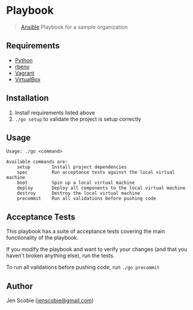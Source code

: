 # Playbook

> [Ansible](http://www.ansible.com/home) Playbook for a sample organization

## Requirements

* [Python](https://www.python.org/downloads/)
* [rbenv](https://github.com/sstephenson/rbenv/)
* [Vagrant](https://www.vagrantup.com/)
* [VirtualBox](https://www.virtualbox.org/wiki/Downloads)

## Installation

1. Install requirements listed above
2. ```./go setup``` to validate the project is setup correctly

## Usage

    Usage: ./go <command>
    
    Available commands are:
        setup        Install project dependencies
        spec         Run acceptance tests against the local virtual machine
        boot         Spin up a local virtual machine
        deploy       Deploy all components to the local virtual machine
        destroy      Destroy the local virtual machine
        precommit    Run all validations before pushing code

## Acceptance Tests

This playbook has a suite of acceptance tests covering the main functionality of the playbook.

If you modify the playbook and want to verify your changes (and that you haven't broken anything else), run the tests.

To run all validations before pushing code, run ```./go precommit```

## Author

Jen Scobie (jenscobie@gmail.com)
